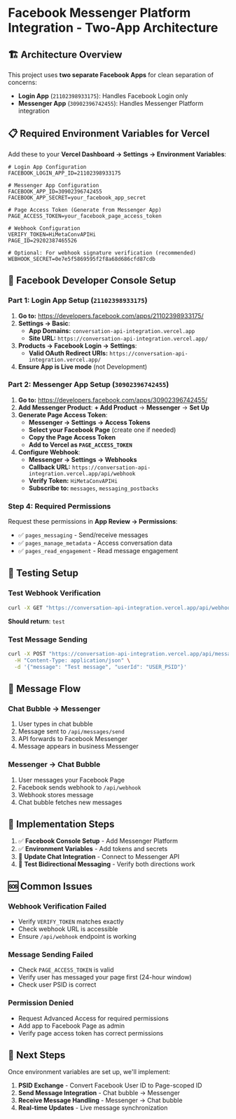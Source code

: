# Facebook Messenger Platform Integration - Two-App Architecture

## 🏗️ **Architecture Overview**

This project uses **two separate Facebook Apps** for clean separation of concerns:

- **Login App** (`21102398933175`): Handles Facebook Login only
- **Messenger App** (`30902396742455`): Handles Messenger Platform integration

## 📋 **Required Environment Variables for Vercel**

Add these to your **Vercel Dashboard → Settings → Environment Variables**:

```env
# Login App Configuration  
FACEBOOK_LOGIN_APP_ID=21102398933175

# Messenger App Configuration
FACEBOOK_APP_ID=30902396742455
FACEBOOK_APP_SECRET=your_facebook_app_secret

# Page Access Token (Generate from Messenger App)
PAGE_ACCESS_TOKEN=your_facebook_page_access_token

# Webhook Configuration  
VERIFY_TOKEN=HiMetaConvAPIHi
PAGE_ID=29202387465526

# Optional: For webhook signature verification (recommended)
WEBHOOK_SECRET=0e7e5f5869595f2f8a68d686cfd87cdb
```

## 🔧 **Facebook Developer Console Setup**

### **Part 1: Login App Setup (`21102398933175`)**

1. **Go to:** https://developers.facebook.com/apps/21102398933175/
2. **Settings → Basic**:
   - **App Domains:** `conversation-api-integration.vercel.app`
   - **Site URL:** `https://conversation-api-integration.vercel.app/`
3. **Products → Facebook Login → Settings**:
   - **Valid OAuth Redirect URIs:** `https://conversation-api-integration.vercel.app/`
4. **Ensure App is Live mode** (not Development)

### **Part 2: Messenger App Setup (`30902396742455`)**

1. **Go to:** https://developers.facebook.com/apps/30902396742455/
2. **Add Messenger Product**: **+ Add Product** → **Messenger** → **Set Up**
3. **Generate Page Access Token**:
   - **Messenger → Settings → Access Tokens**
   - **Select your Facebook Page** (create one if needed)
   - **Copy the Page Access Token**
   - **Add to Vercel as `PAGE_ACCESS_TOKEN`**
4. **Configure Webhook**:
   - **Messenger → Settings → Webhooks**
   - **Callback URL:** `https://conversation-api-integration.vercel.app/api/webhook`
   - **Verify Token:** `HiMetaConvAPIHi`
   - **Subscribe to:** `messages`, `messaging_postbacks`

### **Step 4: Required Permissions**
Request these permissions in **App Review → Permissions**:
- ✅ `pages_messaging` - Send/receive messages
- ✅ `pages_manage_metadata` - Access conversation data
- ✅ `pages_read_engagement` - Read message engagement

## 🧪 **Testing Setup**

### **Test Webhook Verification**
```bash
curl -X GET "https://conversation-api-integration.vercel.app/api/webhook?hub.verify_token=HiMetaConvAPIHi&hub.challenge=test&hub.mode=subscribe"
```
**Should return**: `test`

### **Test Message Sending**
```bash
curl -X POST "https://conversation-api-integration.vercel.app/api/messages/send" \
  -H "Content-Type: application/json" \
  -d '{"message": "Test message", "userId": "USER_PSID"}'
```

## 🔄 **Message Flow**

### **Chat Bubble → Messenger**
1. User types in chat bubble
2. Message sent to `/api/messages/send`
3. API forwards to Facebook Messenger
4. Message appears in business Messenger

### **Messenger → Chat Bubble**
1. User messages your Facebook Page
2. Facebook sends webhook to `/api/webhook`
3. Webhook stores message
4. Chat bubble fetches new messages

## 🚧 **Implementation Steps**

1. ✅ **Facebook Console Setup** - Add Messenger Platform
2. ✅ **Environment Variables** - Add tokens and secrets
3. 🔄 **Update Chat Integration** - Connect to Messenger API
4. 🔄 **Test Bidirectional Messaging** - Verify both directions work

## 🆘 **Common Issues**

### **Webhook Verification Failed**
- Verify `VERIFY_TOKEN` matches exactly
- Check webhook URL is accessible
- Ensure `/api/webhook` endpoint is working

### **Message Sending Failed**
- Check `PAGE_ACCESS_TOKEN` is valid
- Verify user has messaged your page first (24-hour window)
- Check user PSID is correct

### **Permission Denied**
- Request Advanced Access for required permissions
- Add app to Facebook Page as admin
- Verify page access token has correct permissions

## 🎯 **Next Steps**

Once environment variables are set up, we'll implement:
1. **PSID Exchange** - Convert Facebook User ID to Page-scoped ID
2. **Send Message Integration** - Chat bubble → Messenger
3. **Receive Message Handling** - Messenger → Chat bubble
4. **Real-time Updates** - Live message synchronization 
